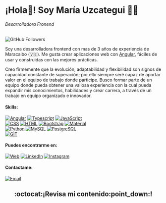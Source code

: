 # ¡Hola👋! Soy María Uzcategui :woman_technologist:
###### Desarrolladora Fronend
![GitHub Followers](https://img.shields.io/github/followers/marigabi94?style=social)



Soy una desarrolladora frontend con mas de 3 años de experiencia de Maracaibo (:venezuela:). Me gusta crear aplicaciones web con [Angular](https://angular.io/), fáciles de usar y construidas con las mejores prácticas.

Creo firmemente que la evolución, adaptabilidad y flexibilidad son signos de capacidad constante de superación; por ello siempre seré capaz de aportar valor en el equipo de trabajo donde participe. Busco formar parte de un equipo donde pueda obtener una valiosa experiencia con la cual pueda expandir mis conocimientos, habilidades y crear carrera, a través de un trabajo en equipo organizado e innovador.

#### Skills:
[![Angular](https://img.shields.io/badge/Angular-FF0000?style=for-the-badge&logo=angular&logoColor=white&labelColor=101010)]()
[![Typescript](https://img.shields.io/badge/Typescritp-0514D1?style=for-the-badge&logo=typescript&logoColor=white&labelColor=101010)]()
[![JavaScript](https://img.shields.io/badge/JavaScript-F7DF1E?style=for-the-badge&logo=javascript&logoColor=white&labelColor=101010)]()</br>
[![CSS](https://img.shields.io/badge/CSS-3FCAEF?style=for-the-badge&logo=css3&logoColor=white&labelColor=101010)]()
[![HTML](https://img.shields.io/badge/HTML-F8691C?style=for-the-badge&logo=html5&logoColor=white&labelColor=101010)]() 
[![Bootstrap](https://img.shields.io/badge/Bootstrap-B51CF8?style=for-the-badge&logo=bootstrap&logoColor=white&labelColor=101010)]()
[![Material](https://img.shields.io/badge/Material-EE729B?style=for-the-badge&logo=materialdesign&logoColor=white&labelColor=101010)]() </br>
[![Python](https://img.shields.io/badge/Python-386EA0?style=for-the-badge&logo=python&logoColor=white&labelColor=101010)]()
[![MySQL](https://img.shields.io/badge/MySQL-DE8909?style=for-the-badge&logo=mysql&logoColor=white&labelColor=101010)]()
[![PostgreSQL](https://img.shields.io/badge/PostgreSQL-4479A1?style=for-the-badge&logo=postgresql&logoColor=white&labelColor=101010)]()</br>
[![GIT](https://img.shields.io/badge/Git-E84E31?style=for-the-badge&logo=git&logoColor=white&labelColor=101010)]()



#### Puedes encontrarme en:
[![Web](https://img.shields.io/badge/Web-Ing.MariaUzcategui-3DCBC2?style=for-the-badge&logo=dev.to&logoColor=white&labelColor=101010)](https://ingmariauzcategui-e7a20.web.app/)
[![LinkedIn](https://img.shields.io/badge/LinkedIn-Brais_Moure-3D52CB?style=for-the-badge&logo=linkedin&logoColor=white&labelColor=101010)](https://www.linkedin.com/in/IngMariaUzcategui)
[![Instagram](https://img.shields.io/badge/Instagram-@sertecmg-D834AB?style=for-the-badge&logo=instagram&logoColor=white&labelColor=101010)]()

#### Contactame:</br>
[![Email](https://img.shields.io/badge/Correo_Personal-D14836?style=for-the-badge&logo=gmail&logoColor=white&labelColor=101010)](mailto:marigabi940@gmail.com)


<p aling="center" width="300">
   <h2 align="center">:octocat:¡Revisa mi contenido:point_down:!</h2>
   
</p>


